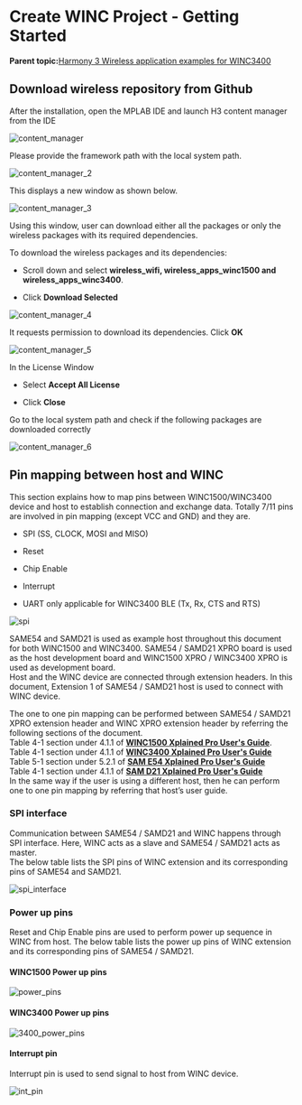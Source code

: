 # Create WINC Project - Getting Started

**Parent topic:**[Harmony 3 Wireless application examples for WINC3400](GUID-B02CCF0F-B40C-487D-8D4D-570EFA78D2BF.md)

## Download wireless repository from Github

After the installation, open the MPLAB IDE and launch H3 content manager from the IDE

![content_manager](GUID-B303C9EF-03C6-4C55-8C23-DCCCD4009D6B-low.png)

Please provide the framework path with the local system path.

![content_manager_2](GUID-A3C2536A-6FB0-45A8-BEA0-63EE2B0517EA-low.png)

This displays a new window as shown below.

![content_manager_3](GUID-D5091EDC-86F4-4803-8220-79127A35472A-low.png)

Using this window, user can download either all the packages or only the wireless packages with its required dependencies.

To download the wireless packages and its dependencies:

-   Scroll down and select **wireless\_wifi, wireless\_apps\_winc1500 and wireless\_apps\_winc3400**.

-   Click **Download Selected**


![content_manager_4](GUID-5BC04241-9C32-4468-BAA7-A517F82DA863-low.png)

It requests permission to download its dependencies. Click **OK**

![content_manager_5](GUID-4520C145-317C-4B49-82C5-F05DD1B3E48B-low.png)

In the License Window

-   Select **Accept All License**

-   Click **Close**


Go to the local system path and check if the following packages are downloaded correctly

![content_manager_6](GUID-644C111A-B49E-41C0-9AE9-1E0446AC9E79-low.png)

## Pin mapping between host and WINC

This section explains how to map pins between WINC1500/WINC3400 device and host to establish connection and exchange data. Totally 7/11 pins are involved in pin mapping \(except VCC and GND\) and they are.

-   SPI \(SS, CLOCK, MOSI and MISO\)

-   Reset

-   Chip Enable

-   Interrupt

-   UART only applicable for WINC3400 BLE \(Tx, Rx, CTS and RTS\)


![spi](GUID-E20E1D03-1E20-43FF-AA50-9247BAEDA15E-low.png)

SAME54 and SAMD21 is used as example host throughout this document for both WINC1500 and WINC3400. SAME54 / SAMD21 XPRO board is used as the host development board and WINC1500 XPRO / WINC3400 XPRO is used as development board.<br />Host and the WINC device are connected through extension headers. In this document, Extension 1 of SAME54 / SAMD21 host is used to connect with WINC device.

The one to one pin mapping can be performed between SAME54 / SAMD21 XPRO extension header and WINC XPRO extension header by referring the following sections of the document.<br />Table 4-1 section under 4.1.1 of **[WINC1500 Xplained Pro User's Guide](http://ww1.microchip.com/downloads/en/DeviceDoc/50002616A.pdf)**.<br />Table 4-1 section under 4.1.1 of **[WINC3400 Xplained Pro User's Guide](http://ww1.microchip.com/downloads/en/DeviceDoc/50002702A.pdf)**<br />Table 5-1 section under 5.2.1 of **[SAM E54 Xplained Pro User's Guide](http://ww1.microchip.com/downloads/en/DeviceDoc/70005321A.pdf)**<br />Table 4-1 section under 4.1.1 of **[SAM D21 Xplained Pro User's Guide](http://ww1.microchip.com/downloads/en/devicedoc/atmel-42220-samd21-xplained-pro_user-guide.pdf)**<br />In the same way if the user is using a different host, then he can perform one to one pin mapping by referring that host’s user guide.

### SPI interface

Communication between SAME54 / SAMD21 and WINC happens through SPI interface. Here, WINC acts as a slave and SAME54 / SAMD21 acts as master.<br />The below table lists the SPI pins of WINC extension and its corresponding pins of SAME54 and SAMD21.

![spi_interface](GUID-2FFA1F90-3EE1-479C-A7E7-B3038B61DA1F-low.png)

### Power up pins

Reset and Chip Enable pins are used to perform power up sequence in WINC from host. The below table lists the power up pins of WINC extension and its corresponding pins of SAME54 / SAMD21.

#### WINC1500 Power up pins

![power_pins](GUID-D7297C28-C882-45C4-968B-65EC2DA621F3-low.png)

#### WINC3400 Power up pins

![3400_power_pins](GUID-3781DA66-4A04-4D55-8255-5C488C166822-low.png)

#### Interrupt pin

Interrupt pin is used to send signal to host from WINC device.

![int_pin](GUID-DAB40623-7A12-4392-8BFA-2F3FC60EE61E-low.png)

